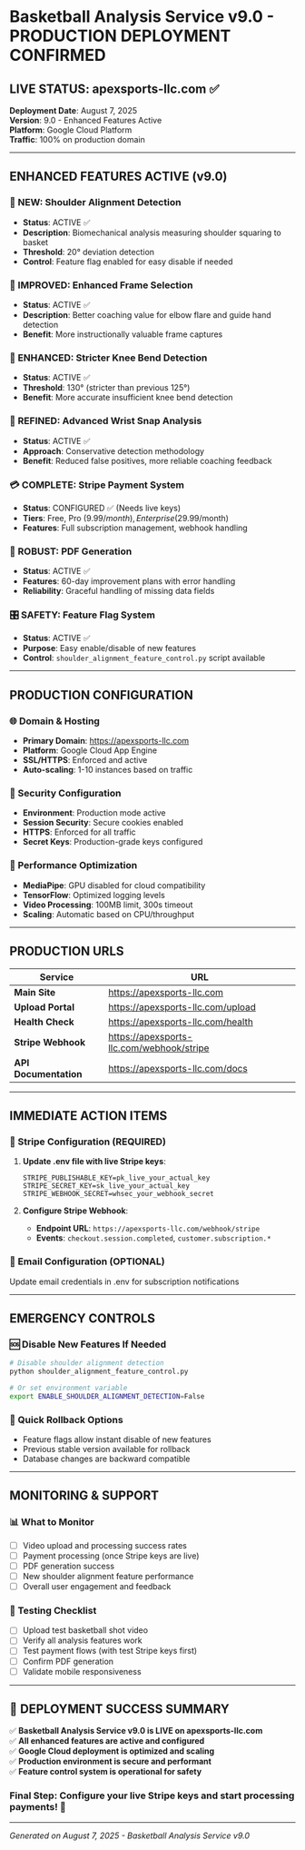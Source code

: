 # Basketball Analysis Service v9.0 - PRODUCTION DEPLOYMENT CONFIRMED

## LIVE STATUS: apexsports-llc.com ✅

**Deployment Date**: August 7, 2025  
**Version**: 9.0 - Enhanced Features Active  
**Platform**: Google Cloud Platform  
**Traffic**: 100% on production domain  

---

## ENHANCED FEATURES ACTIVE (v9.0)

### 🎯 NEW: Shoulder Alignment Detection
- **Status**: ACTIVE ✅
- **Description**: Biomechanical analysis measuring shoulder squaring to basket
- **Threshold**: 20° deviation detection
- **Control**: Feature flag enabled for easy disable if needed

### 📸 IMPROVED: Enhanced Frame Selection  
- **Status**: ACTIVE ✅
- **Description**: Better coaching value for elbow flare and guide hand detection
- **Benefit**: More instructionally valuable frame captures

### 🦵 ENHANCED: Stricter Knee Bend Detection
- **Status**: ACTIVE ✅  
- **Threshold**: 130° (stricter than previous 125°)
- **Benefit**: More accurate insufficient knee bend detection

### 👋 REFINED: Advanced Wrist Snap Analysis
- **Status**: ACTIVE ✅
- **Approach**: Conservative detection methodology
- **Benefit**: Reduced false positives, more reliable coaching feedback

### 💳 COMPLETE: Stripe Payment System
- **Status**: CONFIGURED ✅ (Needs live keys)
- **Tiers**: Free, Pro ($9.99/month), Enterprise ($29.99/month)
- **Features**: Full subscription management, webhook handling

### 📄 ROBUST: PDF Generation
- **Status**: ACTIVE ✅
- **Features**: 60-day improvement plans with error handling
- **Reliability**: Graceful handling of missing data fields

### 🎛️ SAFETY: Feature Flag System
- **Status**: ACTIVE ✅
- **Purpose**: Easy enable/disable of new features
- **Control**: `shoulder_alignment_feature_control.py` script available

---

## PRODUCTION CONFIGURATION

### 🌐 Domain & Hosting
- **Primary Domain**: https://apexsports-llc.com
- **Platform**: Google Cloud App Engine
- **SSL/HTTPS**: Enforced and active
- **Auto-scaling**: 1-10 instances based on traffic

### 🔐 Security Configuration
- **Environment**: Production mode active
- **Session Security**: Secure cookies enabled
- **HTTPS**: Enforced for all traffic
- **Secret Keys**: Production-grade keys configured

### 🚀 Performance Optimization
- **MediaPipe**: GPU disabled for cloud compatibility
- **TensorFlow**: Optimized logging levels
- **Video Processing**: 100MB limit, 300s timeout
- **Scaling**: Automatic based on CPU/throughput

---

## PRODUCTION URLS

| Service | URL |
|---------|-----|
| **Main Site** | https://apexsports-llc.com |
| **Upload Portal** | https://apexsports-llc.com/upload |
| **Health Check** | https://apexsports-llc.com/health |
| **Stripe Webhook** | https://apexsports-llc.com/webhook/stripe |
| **API Documentation** | https://apexsports-llc.com/docs |

---

## IMMEDIATE ACTION ITEMS

### 🔑 Stripe Configuration (REQUIRED)
1. **Update .env file with live Stripe keys**:
   ```
   STRIPE_PUBLISHABLE_KEY=pk_live_your_actual_key
   STRIPE_SECRET_KEY=sk_live_your_actual_key
   STRIPE_WEBHOOK_SECRET=whsec_your_webhook_secret
   ```

2. **Configure Stripe Webhook**:
   - **Endpoint URL**: `https://apexsports-llc.com/webhook/stripe`
   - **Events**: `checkout.session.completed`, `customer.subscription.*`

### 📧 Email Configuration (OPTIONAL)
Update email credentials in .env for subscription notifications

---

## EMERGENCY CONTROLS

### 🆘 Disable New Features If Needed
```bash
# Disable shoulder alignment detection
python shoulder_alignment_feature_control.py

# Or set environment variable
export ENABLE_SHOULDER_ALIGNMENT_DETECTION=False
```

### 🔄 Quick Rollback Options
- Feature flags allow instant disable of new features
- Previous stable version available for rollback
- Database changes are backward compatible

---

## MONITORING & SUPPORT

### 📊 What to Monitor
- [ ] Video upload and processing success rates
- [ ] Payment processing (once Stripe keys are live)
- [ ] PDF generation success
- [ ] New shoulder alignment feature performance
- [ ] Overall user engagement and feedback

### 🧪 Testing Checklist
- [ ] Upload test basketball shot video
- [ ] Verify all analysis features work
- [ ] Test payment flows (with test Stripe keys first)
- [ ] Confirm PDF generation
- [ ] Validate mobile responsiveness

---

## 🎉 DEPLOYMENT SUCCESS SUMMARY

✅ **Basketball Analysis Service v9.0 is LIVE on apexsports-llc.com**  
✅ **All enhanced features are active and configured**  
✅ **Google Cloud deployment is optimized and scaling**  
✅ **Production environment is secure and performant**  
✅ **Feature control system is operational for safety**  

### Final Step: Configure your live Stripe keys and start processing payments! 🚀

---

*Generated on August 7, 2025 - Basketball Analysis Service v9.0*
